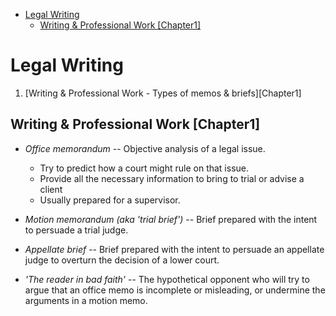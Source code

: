 - [Legal Writing](#legal-writing)
	- [Writing & Professional Work [Chapter1]](#writing-&-professional-work-[chapter1])

# Legal Writing
1. [Writing & Professional Work - Types of memos & briefs][Chapter1]

## Writing & Professional Work [Chapter1]
* *Office memorandum* -- Objective analysis of a legal issue. 
	* Try to predict how a court might rule on that issue. 
	* Provide all the necessary information to bring to trial or advise a client
	* Usually prepared for a supervisor.

* *Motion memorandum (aka 'trial brief')* -- Brief prepared with the intent to persuade a trial judge.
* *Appellate brief* -- Brief prepared with the intent to persuade an appellate judge to overturn the decision of a lower court.
* *'The reader in bad faith'* -- The hypothetical opponent who will try to argue that an office memo is incomplete or misleading, or undermine the arguments in a motion memo.